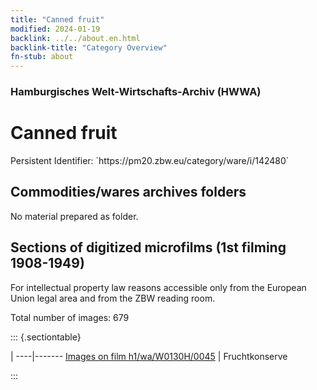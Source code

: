 ```yaml
---
title: "Canned fruit"
modified: 2024-01-19
backlink: ../../about.en.html
backlink-title: "Category Overview"
fn-stub: about
---
```


### Hamburgisches Welt-Wirtschafts-Archiv (HWWA)

# Canned fruit

<div class="hint">Persistent Identifier: `https://pm20.zbw.eu/category/ware/i/142480`</div>







## Commodities/wares archives folders





No material prepared as folder.



<a id="filmsections" />

## Sections of digitized microfilms (1st filming 1908-1949)

<p>For intellectual property law reasons accessible only from the European Union legal area and from the ZBW reading room.</p>



<p>Total number of images: 679</p>




::: {.sectiontable}

 | 
----|-------
<a class="btn" href="https://pm20.zbw.eu/film/h1/wa/W0130H/0045" rel="nofollow">Images on film h1/wa/W0130H/0045</a> | Fruchtkonserve


:::
















